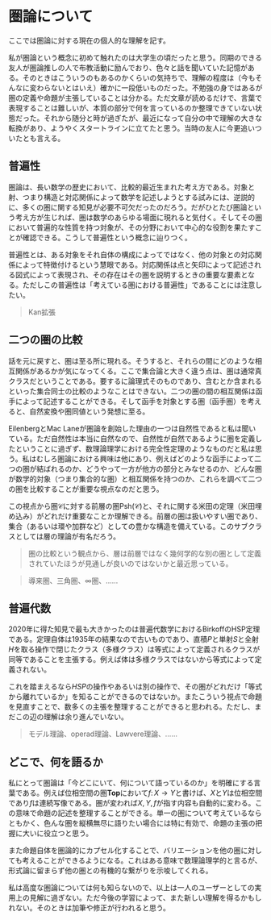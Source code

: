 # 圏論について

ここでは圏論に対する現在の個人的な理解を記す。

私が圏論という概念に初めて触れたのは大学生の頃だったと思う。同期のできる友人が圏論推しの人で布教活動に励んでおり、色々と話を聞いていた記憶がある。そのときはこういうのもあるのかくらいの気持ちで、理解の程度は（今もそんなに変わらないとはいえ）確かに一段低いものだった。不勉強の身ではあるが圏の定義や命題が主張していることは分かる。ただ文章が読めるだけで、言葉で表現することは難しいが、本質の部分で何を言っているのか整理できていない状態だった。それから随分と時が過ぎたが、最近になって自分の中で理解の大きな転換があり、ようやくスタートラインに立てたと思う。当時の友人に今更追いついたとも言える。

## 普遍性

圏論は、長い数学の歴史において、比較的最近生まれた考え方である。対象と射、つまり構造と対応関係によって数学を記述しようとする試みには、逆説的に、多くの圏に関する知見が必要不可欠だったのだろう。だがひとたび圏論という考え方が生じれば、圏は数学のあらゆる場面に現れると気付く。そしてその圏において普遍的な性質を持つ対象が、その分野において中心的な役割を果たすことが確認できる。こうして普遍性という概念に辿りつく。

普遍性とは、ある対象をそれ自体の構成によってではなく、他の対象との対応関係によって特徴付けるという慧眼である。対応関係は点と矢印によって記述される図式によって表現され、その存在はその圏を説明するときの重要な要素となる。ただしこの普遍性は「考えている圏における普遍性」であることには注意したい。

> Kan拡張

## 二つの圏の比較

話を元に戻すと、圏は至る所に現れる。そうすると、それらの間にどのような相互関係があるかが気になってくる。ここで集合論と大きく違う点は、圏は通常真クラスだということである。要するに論理式そのものであり、含むとか含まれるといった集合同士の比較のようなことはできない。二つの圏の間の相互関係は函手によって記述することができる。そして函手を対象とする圏（函手圏）を考えると、自然変換や圏同値という発想に至る。

EilenbergとMac Laneが圏論を創始した理由の一つは自然性であると私は聞いている。ただ自然性は本当に自然なので、自然性が自然であるように圏を定義したということに過ぎず、数理論理学における完全性定理のようなものだと私は思う。私はむしろ圏論における興味は他にあり、例えばどのような函手によって二つの圏が結ばれるのか、どうやって一方が他方の部分とみなせるのか、どんな圏が数学的対象（つまり集合的な圏）と相互関係を持つのか、これらを調べて二つの圏を比較することが重要な視点なのだと思う。

この視点から圏$\mathscr{C}$に対する前層の圏$\mathrm{Psh}(\mathscr{C})$と、それに関する米田の定理（米田埋め込み）がどれだけ重要なことか理解できる。前層の圏は扱いやすい圏であり、集合（あるいは環や加群など）としての豊かな構造を備えている。このサブクラスとしては層の理論が有名だろう。

> 圏の比較という観点から、層は前層ではなく幾何学的な別の圏として定義されていたほうが見通しが良いのではないかと最近思っている。

> 導来圏、三角圏、∞圏、……


## 普遍代数

2020年に得た知見で最も大きかったのは普遍代数学におけるBirkoffのHSP定理である。定理自体は1935年の結果なので古いものであり、直積$P$と単射$S$と全射$H$を取る操作で閉じたクラス（多様クラス）は等式によって定義されるクラスが同等であることを主張する。例えば体は多様クラスではないから等式によって定義されない。

これを踏まえるなら$HSP$の操作やあるいは別の操作で、その圏がどれだけ「等式から離れているか」を知ることができるのではないか。またこういう視点で命題を見直すことで、数多くの主張を整理することができると思われる。ただし、まだこの辺の理解は余り進んでいない。

> モデル理論、operad理論、Lawvere理論、……

## どこで、何を語るか

私にとって圏論は「今どこにいて、何について語っているのか」を明確にする言葉である。例えば位相空間の圏$\mathbf{Top}$において$f\colon X\rightarrow Y$と書けば、$X$と$Y$は位相空間であり$f$は連続写像である。圏が変われば$X, Y, f$が指す内容も自動的に変わる。この意味で命題の記述を整理することができる。単一の圏について考えているならともかく、色んな圏を縦横無尽に語りたい場合には特に有効で、命題の主張の把握に大いに役立つと思う。

また命題自体を圏論的にカプセル化することで、バリエーションを他の圏に対しても考えることができるようになる。これはある意味で数理論理学的と言るが、形式論に留まらず他の圏との有機的な繋がりを示唆してくれる。

私は高度な圏論については何も知らないので、以上は一人のユーザーとしての実用上の見解に過ぎない。ただ今後の学習によって、また新しい理解を得るかもしれない。そのときは加筆や修正が行われると思う。